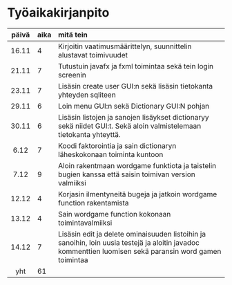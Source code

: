 # Työaikakirjanpito

| päivä | aika | mitä tein  |
| :----:|:-----| :-----|
| 16.11 | 4    | Kirjoitin vaatimusmäärittelyn, suunnittelin alustavat toimivuudet |
| 21.11 | 7    | Tutustuin javafx ja fxml toimintaa sekä tein login screenin  |
| 23.11 | 7    | Lisäsin create user GUI:n sekä lisäsin tietokanta yhteyden sqliteen  |
| 29.11 | 6    | Loin menu GUI:n sekä Dictionary GUI:N pohjan  |
| 30.11 | 6    | Lisäsin listojen ja sanojen lisäykset dictionaryy sekä niidet GUI:t. Sekä aloin valmistelemaan tietokanta yhteyttä.  |
| 6.12 | 7    | Koodi faktorointia ja sain dictionaryn läheskokonaan toiminta kuntoon  |
| 7.12 | 9    | Aloin rakentmaan wordgame funktiota ja taistelin bugien kanssa että saisin toimivan version valmiiksi  |
| 12.12 | 4    |Korjasin ilmentyneitä bugeja ja jatkoin wordgame function rakentamista  |
| 13.12 | 4    |Sain wordgame function kokonaan toimintavalmiiksi  |
| 14.12 | 7    |Lisäsin edit ja delete ominaisuuden listoihin ja sanoihin, loin uusia testejä ja aloitin javadoc kommenttien luomisen sekä paransin word gamen toimintaa|
| yht   | 61   | | 
